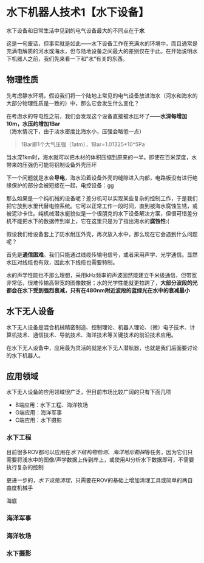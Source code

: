# 水下机器人技术1【水下设备】

水下设备和日常生活中见到的电气设备最大的不同点在于**水**

这是一句废话，但事实就是如此——水下设备工作在充满水的环境中，而且通常是充满电解质的河水或海水，但与陆地设备之间最大的差别仅在于此。在开始说明水下机器人之前，我们先来看一下和”水“有关的东西。

## 物理性质

先考虑静水环境，假设我们将一个陆地上常见的电气设备放进海水（河水和海水的大部分物理性质是一致的）中，那么它会发生什么变化？

在考虑水的导电性之前，我们会发现这个设备直接被水压坏了——**水深每增加10m，水压约增加1Bar**（海水情况下，由于淡水密度比海水小，压强会略低一点）

> 1Bar即1个大气压强（1atm），1Bar=1.01325*10^5Pa

当水深1km时，海水就可以把木材的体积压缩到原来的一半。即使在百米深度，水带来的压强仍可能将铝制设备外壳压坏

下一个问题就是水会**导电**，海水沿着设备外壳的缝隙进入内部，电路板没有进行绝缘保护的部分会被短接在一起，电控设备：gg

那么如果是一个纯机械的设备呢？差分机可以实现某些复杂的控制工作，于是我们把它放到水里代替电控系统。它可以正常工作一段时间，直到被海水腐蚀生锈，或被泥沙卡住。纯机械潜水艇貌似是一个很朋克的水下设备解决方案，但很可惜差分机不能把水下的数据传到岸上，它在这里只是为了指出海水的**腐蚀性**:(

假设我们给设备套上了防水耐压外壳，再次放入水中，那么现在它会遇到什么问题呢？

首先是**通信困难**。我们只能通过线缆传输电信号，或者采用声学、光学通信。显然水压对线缆也有效，因此水下线缆也需要特制。

水的声学性能也不那么理想，采用kHz频率的声波固然能建立千米级通信，但带宽非常低，很难传输高带宽的图像数据；水的光学性能就更拉跨了，**大部分波段的光都会在水下受到强烈衰减，只有在480nm附近波段的蓝绿光在水中的衰减最小**

## 水下无人设备

水下无人设备是混合机械精密制造、控制理论、机器人理论、（微）电子技术、计算机技术、通信技术、导航技术、海洋技术等关键技术的前沿技术应用。

在水下无人设备中，应用最为灵活的就是水下无人潜航器，也就是我们后面要讨论的水下机器人。



## 应用领域

水下无人设备的应用领域很广泛，但目前市场比较广阔的只有下面几项

* B端应用：水下工程、海洋牧场
* G端应用：海洋军事
* C端应用：水下摄影

### 水下工程

目前很多ROV都可以应用在*水下结构物检测*、*海洋地形勘探*等任务，因为它们只需要将浅水中的图像/声学数据上传到岸上，或使用AI分析水下数据即可，不需要执行复杂的控制

更进一步的，*水下设施清理*，只需要在ROV的基础上增加清理工具或简单的两自由度机械手

海底

### 海洋军事





### 海洋牧场







### 水下摄影

